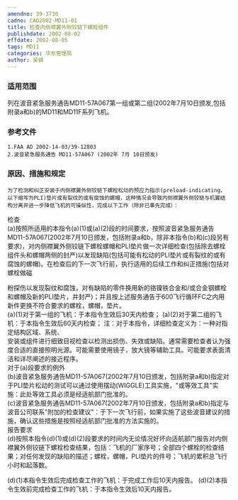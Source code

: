 ```yaml
---
amendno: 39-3730  
cadno: CAD2002-MD11-01  
title: 检查内侧襟翼外侧铰链下螺栓组件  
publishdate: 2002-08-02  
effdate: 2002-08-05  
tags: MD11  
categories: 华东管理局  
author: 吴镝  
---
```

  
### 适用范围  
列在波音紧急服务通告MD11-57A067第一组或第二组(2002年7月10日颁发,包括附录a和b)的MD11和MD11F系列飞机。  
  
<!--more-->  
### 参考文件  
    1.FAA AD 2002-14-03/39-12803  
    2.波音紧急服务通告 MD11-57A067 (2002年 7月 10日颁发)  
  
### 原因、措施和规定  
    为了检测和纠正安装于内侧襟翼外侧铰链下螺栓松动的预应力指示(preload-indicating，以下缩写为PLI)垫片或有裂纹的或有腐蚀的螺帽，这种情况会导致内侧襟翼外侧铰链与机翼结构分离并进一步降低飞机的可操纵性，完成以下工作（除非已事先完成）：  
检查  
    (a)按照所适用的本指令(a)(1)或(a)(2)段的时间要求，按照波音紧急服务通告MD11-57A067(2002年7月10日颁发，包括附录a和b，除非本指令(b)和(c)段另有要求)，对内侧襟翼外侧铰链下螺栓螺帽和PLI垫片做一次详细检查(包括除去螺栓组件头和螺帽两侧的封严)以发现缺陷(包括可能有松动的PLI垫片或有裂纹的或有腐蚀的螺帽)。在检查后的下一次飞行前，执行适用的后续工作和纠正措施(包括对螺栓做磁  
      
粉探伤以发现裂纹和腐蚀，对有缺陷的零件换用新的铬镍铁合金和/或合金钢螺栓和螺帽及新的PLI垫片，并封严)；并且按上述服务通告于600飞行循环FC之内用新件更换不符合要求的螺栓，螺帽，垫片。  
(a)(1)对于第一组的飞机：于本指令生效后30天内检查； (a)(2)对于第二组的飞机：于本指令生效后60天内检查；     注：对于本指令，详细检查定义为：一种对指定结构区域、系统、  
安装或组件进行细致目视检查以检测出损伤、失效或缺陷。通常需要检查者认为强度合适的直接照明光源。可能需要使用镜子，放大镜等辅助工具。可能要求表面清洁和详尽阐述的接近程序。  
    对于(a)段要求的例外  
(b)波音紧急服务通告MD11-57A067(2002年7月10日颁发，包括附录a和b)指定对于PLI垫片松动的测试可以通过使用摆动(WIGGLE)工具实施，"或等效工具"实施：此处等效工具必须是经适航部门批准的。  
(c)波音紧急服务通告MD11-57A067(2002年7月10日颁发，包括附录a和b)指定与波音公司联系"附加的检查建议"：于下一次飞行前，如果实施了这些波音建议的措施，确认这些措施是按照经适航部门批准的方法实施的。  
    报告要求  
(d)按照本指令(d)(1)或(d)(2)段要求的时间内无论情况好坏向适航部门报告对内侧襟翼外侧铰链下螺栓检查结果，包括：飞机的厂家序号；全部四个螺栓的检查结果；对任何发现的缺陷的描述；螺栓，螺帽，PLI垫片的件号；飞机的累积总飞行小时和起落数。  
  
(d)(1)本指令生效后完成检查工作的飞机：于完成工作后10天内报告。 (d)(2)本指令生效前完成检查工作的飞机：于本指令生效后10天内报告。  

